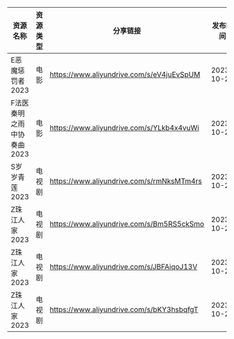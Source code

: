 | 资源名称            | 资源类型 | 分享链接                                      | 发布时间       |
| --------------- | ---- | ----------------------------------------- | ---------- |
| E恶魔惩罚者2023      | 电影   | https://www.aliyundrive.com/s/eV4juEvSpUM | 2023-10-25 |
| F法医秦明之雨中协奏曲2023 | 电影   | https://www.aliyundrive.com/s/YLkb4x4vuWi | 2023-10-25 |
| S岁岁青莲2023       | 电视剧  | https://www.aliyundrive.com/s/rmNksMTm4rs | 2023-10-25 |
| Z珠江人家2023       | 电视剧  | https://www.aliyundrive.com/s/Bm5RS5ckSmo | 2023-10-25 |
| Z珠江人家2023       | 电视剧  | https://www.aliyundrive.com/s/JBFAiqoJ13V | 2023-10-25 |
| Z珠江人家2023       | 电视剧  | https://www.aliyundrive.com/s/bKY3hsbqfgT | 2023-10-25 |
